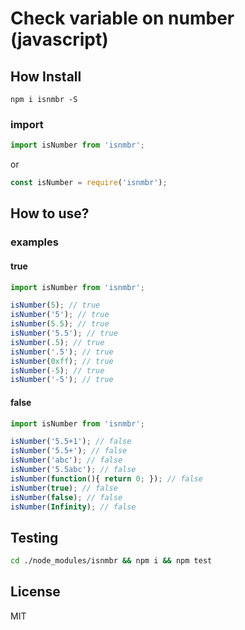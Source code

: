 Check variable on number (javascript)
=====

## How Install

``` 
npm i isnmbr -S
```

### import
```javascript
import isNumber from 'isnmbr';
```
or
```javascript
const isNumber = require('isnmbr');
```

## How to use?

### examples

#### true

```javascript
import isNumber from 'isnmbr';

isNumber(5); // true
isNumber('5'); // true
isNumber(5.5); // true
isNumber('5.5'); // true
isNumber(.5); // true
isNumber('.5'); // true
isNumber(0xff); // true
isNumber(-5); // true
isNumber('-5'); // true

```

#### false

```javascript
import isNumber from 'isnmbr';

isNumber('5.5+1'); // false
isNumber('5.5+'); // false
isNumber('abc'); // false
isNumber('5.5abc'); // false
isNumber(function(){ return 0; }); // false
isNumber(true); // false
isNumber(false); // false
isNumber(Infinity); // false

```

## Testing

```bash 
cd ./node_modules/isnmbr && npm i && npm test 
```

## License

  MIT